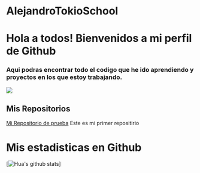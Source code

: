 # AlejandroTokioSchool
# Hola a todos! Bienvenidos a mi perfil de Github

### Aqui podras encontrar todo el codigo que he ido aprendiendo y proyectos en los que estoy trabajando.

![](https://cursos.com/wp-content/uploads/2021/04/academia-tokio-school.jpg.webp)

## Mis Repositorios

 [Mi Repositorio de prueba](https://github.com/Alexdev-01/MiPrimerRepositorio) Este es mi primer repositirio

# Mis estadisticas en Github
 [![Hua's github stats](https://github-readme-stats.vercel.app/api?username=Alexdev-01&show_icons=true&theme=radical)]
